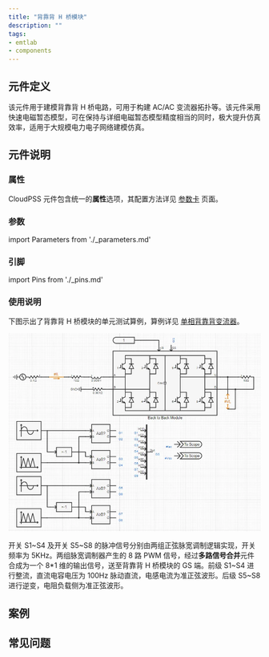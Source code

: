 ```yaml
---
title: "背靠背 H 桥模块"
description: ""
tags:
- emtlab
- components
---
```


## 元件定义

该元件用于建模背靠背 H 桥电路，可用于构建 AC/AC 变流器拓扑等。该元件采用快速电磁暂态模型，可在保持与详细电磁暂态模型精度相当的同时，极大提升仿真效率，适用于大规模电力电子网络建模仿真。

## 元件说明

### 属性

CloudPSS 元件包含统一的**属性**选项，其配置方法详见 [参数卡](docs/documents/software/10-xstudio/20-simstudio/40-workbench/20-function-zone/30-design-tab/30-param-panel/index.md) 页面。

### 参数

import Parameters from './_parameters.md'

<Parameters/>

### 引脚

import Pins from './_pins.md'

<Pins/>

### 使用说明

下图示出了背靠背 H 桥模块的单元测试算例，算例详见 [单相背靠背变流器](https://cloudpss.net/model/CloudPSS/B2BModule)。

![单元测试图](./B2B_unitest.png)

开关 S1\~S4 及开关 S5\~S8 的脉冲信号分别由两组正弦脉宽调制逻辑实现，开关频率为 5KHz。两组脉宽调制器产生的 8 路 PWM 信号，经过**多路信号合并**元件合成为一个 8\*1 维的输出信号，送至背靠背 H 桥模块的 GS 端。前级 S1\~S4 进行整流，直流电容电压为 100Hz 脉动直流，电感电流为准正弦波形。后级 S5\~S8 进行逆变，电阻负载侧为准正弦波形。

## 案例

## 常见问题
